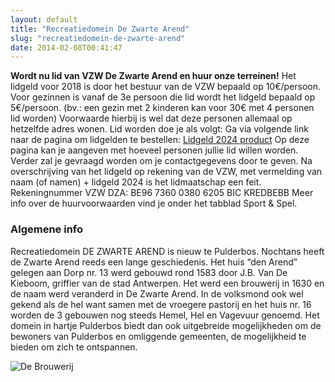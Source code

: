 ```yaml
---
layout: default
title: "Recreatiedomein De Zwarte Arend"
slug: "recreatiedomein-de-zwarte-arend"
date: 2014-02-08T00:41:47
---
```


**Wordt nu lid van VZW De Zwarte Arend en huur onze terreinen!** Het lidgeld voor 2018 is door het bestuur van de VZW bepaald op 10€/persoon. Voor gezinnen is vanaf de 3e persoon die lid wordt het lidgeld bepaald op 5€/persoon. (bv.: een gezin met 2 kinderen kan voor 30€ met 4 personen lid worden) Voorwaarde hierbij is wel dat deze personen allemaal op hetzelfde adres wonen. Lid worden doe je als volgt: Ga via volgende link naar de pagina om lidgelden te bestellen: [Lidgeld 2024 product](http://zwartearend.local/product/lidgeld-2024 "Lidgeld 2014") Op deze pagina kan je aangeven met hoeveel personen jullie lid willen worden. Verder zal je gevraagd worden om je contactgegevens door te geven. Na overschrijving van het lidgeld op rekening van de VZW, met vermelding van naam (of namen) + lidgeld 2024 is het lidmaatschap een feit. Rekeningnummer VZW DZA: BE96 7360 0380 6205 BIC KREDBEBB Meer info over de huurvoorwaarden vind je onder het tabblad Sport & Spel. 

### Algemene info

Recreatiedomein DE ZWARTE AREND is nieuw te Pulderbos. Nochtans heeft de Zwarte Arend reeds een lange geschiedenis. Het huis “den Arend” gelegen aan Dorp nr. 13 werd gebouwd rond 1583 door J.B. Van De Kieboom, griffier van de stad Antwerpen. Het werd een brouwerij in 1630 en de naam werd veranderd in De Zwarte Arend. In de volksmond ook wel gekend als de hel want samen met de vroegere pastorij en het huis nr. 16 worden de 3 gebouwen nog steeds Hemel, Hel en Vagevuur genoemd. Het domein in hartje Pulderbos biedt dan ook uitgebreide mogelijkheden om de bewoners van Pulderbos en omliggende gemeenten, de mogelijkheid te bieden om zich te ontspannen.

![De Brouwerij](http://farm7.staticflickr.com/6196/6061619900_0591b02644_b_d.jpg) 

